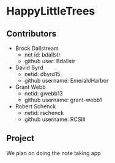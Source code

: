 # HappyLittleTrees

## Contributors
  * Brock Dallstream
    * net id: bdallstr
    * github user: Bdallstr
 * David Byrd
    * netid: dbyrd15
    * github username: EmeraldHarbor
 * Grant Webb
    * netid: gwebb13
    * github username: grant-webb1
 * Robert Schenck
    * netid: rschenck
    * github username: RCSIII

## Project
We plan on doing the note taking app
